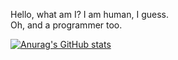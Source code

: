 Hello, what am I?
I am human, I guess. <br />
Oh, and a programmer too.

[![Anurag's GitHub stats](https://github-readme-stats.vercel.app/api?username=einknuffy&show_icons=true&theme=material-palenight)](https://github.com/anuraghazra/github-readme-stats)

